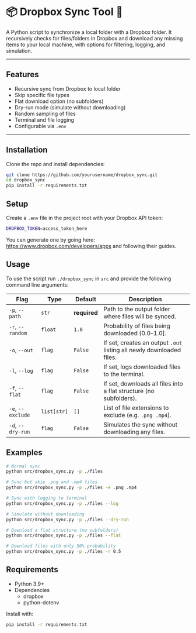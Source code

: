 # 📦 Dropbox Sync Tool 📁

A Python script to synchronize a local folder with a Dropbox folder.
It recursively checks for files/folders in Dropbox and download any missing items to your local machine, with options for filtering, logging, and simulation.

---

## Features
- Recursive sync from Dropbox to local folder
- Skip specific file types
- Flat download option (no subfolders)
- Dry-run mode (simulate without downloading)
- Random sampling of files
- Terminal and file logging
- Configurable via `.env`

---

## Installation

Clone the repo and install dependencies:

```bash
git clone https://github.com/yourusername/dropbox_sync.git
cd dropbox_sync
pip install -r requirements.txt
```

## Setup
Create a `.env` file in the project root with your Dropbox API token:
```bash
DROPBOX_TOKEN=access_token_here
```
You can generate one by going here: https://www.dropbox.com/developers/apps and following their guides.

## Usage
To use the script run `./dropbox_sync` in  `src`  and provide the following command line arguments:

| Flag              | Type        | Default      | Description                                                          |
|-------------------|-------------|--------------|----------------------------------------------------------------------|
| `-p`, `--path`    | `str`       | **required** | Path to the output folder where files will be synced.                |
| `-r`, `--random`  | `float`     | `1.0`        | Probability of files being downloaded (0.0–1.0].                     |
| `-o`, `--out`     | `flag`      | `False`      | If set, creates an output `.out` listing all newly downloaded files. |
| `-l`, `--log`     | `flag`      | `False`      | If set, logs downloaded files to the terminal.                       |
| `-f`, `--flat`    | `flag`      | `False`      | If set, downloads all files into a flat structure (no subfolders).   |
| `-e`, `--exclude` | `list[str]` | `[]`         | List of file extensions to exclude (e.g. `.png .mp4`).               |
| `-d`, `--dry-run` | `flag`      | `False`      | Simulates the sync without downloading any files.                    |

## Examples

```bash
# Normal sync
python src/dropbox_sync.py -p ./files

# Sync but skip .png and .mp4 files
python src/dropbox_sync.py -p ./files -e .png .mp4

# Sync with logging to terminal
python src/dropbox_sync.py -p ./files --log

# Simulate without downloading
python src/dropbox_sync.py -p ./files --dry-run

# Download a flat structure (no subfolders)
python src/dropbox_sync.py -p ./files --flat

# Download files with only 50% probability
python src/dropbox_sync.py -p ./files -r 0.5
```

## Requirements 
- Python 3.9+
- Dependencies
  - dropbox
  - python-dotenv

Install with:
```bash
pip install -r requirements.txt
```